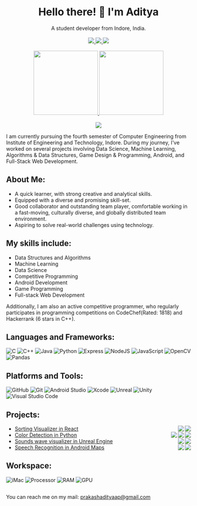 <h1 align='center'>
  Hello there! 👋 I'm Aditya
</h1>

<p align='center'>
  A student developer from Indore, India.
  <br>
  <br>
  <a href="https://www.linkedin.com/in/aditya-prakash-83835a188/">
    <img src="https://img.shields.io/badge/linkedin-%230077B5.svg?&style=for-the-badge&logo=linkedin&logoColor=white" />
  </a>
  <a href="https://stackoverflow.com/users/12034477/aditya-prakash/">
    <img src="https://img.shields.io/badge/Stack_Overflow-FE7A16?style=for-the-badge&logo=stack-overflow&logoColor=white" />
  </a>
  <a href="https://adityaprakash.tech">
    <img src="https://img.shields.io/badge/Portfolio-00BB00?style=for-the-badge" />
  </a>
  <br>
  <br>
  <a href="#">
  <img src="https://github-readme-stats.vercel.app/api?username=adityaprakash-26&show_icons=true&count_private=true&theme=dark" height="175">
  <img src="https://github-readme-stats.vercel.app/api/top-langs/?username=adityaprakash-26&layout=compact&theme=dark&hide=css,html" height = "175">
   <br>
   <br>
  <img src="https://komarev.com/ghpvc/?username=AdityaPrakash-26&color=green&label=+Developers+Inspired"/>
</a>
</p>

I am currently pursuing the fourth semester of Computer Engineering from Institute of Engineering and Technology, Indore. During my journey, I've worked on several projects involving Data Science, Machine Learning, Algorithms & Data Structures, Game Design & Programming, Android, and Full-Stack Web Development. 

## About Me:
- A quick learner, with strong creative and analytical skills.
- Equipped with a diverse and promising skill-set.
- Good collaborator and outstanding team player, comfortable working in a fast-moving, culturally diverse, and globally distributed team environment.
- Aspiring to solve real-world challenges using technology.

## My skills include:
- Data Structures and Algorithms
- Machine Learning
- Data Science
- Competitive Programming
- Android Development
- Game Programming
- Full-stack Web Development

Additionally, I am also an active competitive programmer, who regularly participates in programming competitions on CodeChef(Rated: 1818) and Hackerrank (6 stars in C++). 

## Languages and Frameworks:
![C](https://img.shields.io/badge/C-27338e?style=for-the-badge&logo=c&logoColor=white)
![C++](https://img.shields.io/badge/C++-649ad2?style=for-the-badge&logo=c%2B%2B&logoColor=white)
![Java](https://img.shields.io/badge/-Java-important?style=for-the-badge&logo=Java&logoColor=white)
![Python](https://img.shields.io/badge/Python-3776AB?style=for-the-badge&logo=Python&logoColor=white)
![Express](https://img.shields.io/badge/-Express-success?style=for-the-badge&logo=Express&logoColor=white)
![NodeJS](https://img.shields.io/badge/Node.js-ffffff?style=for-the-badge&logo=Node.js&logoColor=fffff)
![JavaScript](https://img.shields.io/badge/Javascript-ffd700?style=for-the-badge&logo=Javascript&logoColor=white)
![OpenCV](https://img.shields.io/badge/OpenCV-27338e?style=for-the-badge&logo=OpenCV&logoColor=white)
![Pandas](https://img.shields.io/badge/Pandas-150458?style=for-the-badge&logo=Pandas&logoColor=white)

## Platforms and Tools:

![GitHub](https://img.shields.io/badge/GitHub-181717?style=for-the-badge&logo=github)
![Git](https://img.shields.io/badge/Git-F05032?style=for-the-badge&logo=Git&logoColor=white)
![Android Studio](https://img.shields.io/badge/Android_Studio-3DDC84?style=for-the-badge&logo=Android-Studio&logoColor=ffffff)
![Xcode](https://img.shields.io/badge/Xcode-007ACC?style=for-the-badge&logo=Xcode&logoColor=white)
![Unreal](https://img.shields.io/badge/Unreal-181717?style=for-the-badge&logo=Unreal-Engine&logoColor=white)
![Unity](https://img.shields.io/badge/Unity-202020?style=for-the-badge&logo=Unity&logoColor=white)
![Visual Studio Code](https://img.shields.io/badge/Visual_Studio_Code-007ACC?style=for-the-badge&logo=Visual-Studio-Code&logoColor=white)

## Projects:
- [Sorting Visualizer in React](https://github.com/AdityaPrakash-26/Sorting-Visualizer) <img align='right' src="https://img.shields.io/badge/Javascript-ffd700?style&logo=Javascript&logoColor=white"> <img align='right' src="https://img.shields.io/badge/React_Native-20232A?style&logo=react&logoColor=61DAFB">
- [Color Detection in Python](https://github.com/AdityaPrakash-26/ColorDetectionProject) <img align='right' src="https://img.shields.io/badge/Pandas-150458?style&logo=Pandas&logoColor=white"> <img align='right' src="https://img.shields.io/badge/OpenCV-27338e?style&logo=OpenCV&logoColor=white"> <img align='right' src="https://img.shields.io/badge/Python-3776AB?style&logo=Python&logoColor=white">
- [Sounds wave visualizer in Unreal Engine](https://github.com/AdityaPrakash-26/SoundWaveVisualizer) <img align='right' src="https://img.shields.io/badge/Unreal-181717?style&logo=Unreal-Engine&logoColor=white"> <img align='right' src="https://img.shields.io/badge/C++-649ad2?style&logo=c%2B%2B&logoColor=white">
- [Speech Recognition in Android Maps](https://github.com/AdityaPrakash-26/Speech-Recognition-Project)<img align='right' src="https://img.shields.io/badge/Android_Studio-3DDC84?style&logo=Android-Studio&logoColor=ffffff"><img align='right' src="https://img.shields.io/badge/-Java-important?style&logo=Java&logoColor=white">

## Workspace:
![iMac](https://img.shields.io/badge/Apple-iMac_2015-999999?style=for-the-badge&logo=apple&logoColor=white)
![Processor](https://img.shields.io/badge/Intel-Core_i5_6th-0071C5?style=for-the-badge&logo=intel&logoColor=white)
![RAM](https://img.shields.io/badge/RAM-8GB-%230071C5.svg?&style=for-the-badge&logoColor=white)
![GPU](https://img.shields.io/badge/AMD-Radeon_R9_M395-ED1C24?style=for-the-badge&logo=amd&logoColor=white)


##
You can reach me on my mail: prakashadityaap@gmail.com
